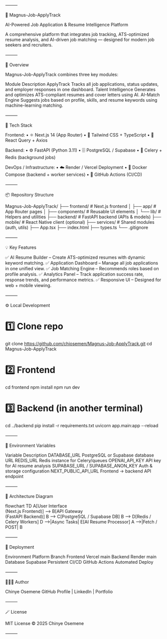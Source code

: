 ⸻

🚀 Magnus-Job-ApplyTrack

AI-Powered Job Application & Resume Intelligence Platform

A comprehensive platform that integrates job tracking, ATS-optimized resume analysis, and AI-driven job matching — designed for modern job seekers and recruiters.

⸻

🧠 Overview

Magnus-Job-ApplyTrack combines three key modules:

Module	Description
ApplyTrack	Tracks all job applications, status updates, and employer responses in one dashboard.
Talent Intelligence	Generates and optimizes ATS-compliant resumes and cover letters using AI.
AI-Match Engine	Suggests jobs based on profile, skills, and resume keywords using machine-learning matching.


⸻

🧩 Tech Stack

Frontend:
	•	⚛️ Next.js 14 (App Router)
	•	🎨 Tailwind CSS + TypeScript
	•	🧩 React Query + Axios

Backend:
	•	⚙️ FastAPI (Python 3.11)
	•	🗄️ PostgreSQL / Supabase
	•	🔁 Celery + Redis (background jobs)

DevOps / Infrastructure:
	•	☁️ Render / Vercel Deployment
	•	🐳 Docker Compose (backend + worker services)
	•	🧠 GitHub Actions (CI/CD)

⸻

📦 Repository Structure

Magnus-Job-ApplyTrack/
├── frontend/          # Next.js frontend
│   ├── app/           # App Router pages
│   ├── components/    # Reusable UI elements
│   └── lib/           # Helpers and utilities
├── backend/           # FastAPI backend (APIs & models)
├── mobile/            # React Native client (optional)
├── services/          # Shared modules (auth, utils)
├── App.tsx
├── index.html
├── types.ts
└── .gitignore


⸻

💡 Key Features

✅ AI Resume Builder – Create ATS-optimized resumes with dynamic keyword matching.
✅ Application Dashboard – Manage all job applications in one unified view.
✅ Job Matching Engine – Recommends roles based on profile analysis.
✅ Analytics Panel – Track application success rate, response trends, and performance metrics.
✅ Responsive UI – Designed for web + mobile viewing.

⸻

⚙️ Local Development

# 1️⃣ Clone repo
git clone https://github.com/chiosemen/Magnus-Job-ApplyTrack.git
cd Magnus-Job-ApplyTrack

# 2️⃣ Frontend
cd frontend
npm install
npm run dev

# 3️⃣ Backend (in another terminal)
cd ../backend
pip install -r requirements.txt
uvicorn app.main:app --reload


⸻

🧩 Environment Variables

Variable	Description
DATABASE_URL	PostgreSQL or Supabase database URL
REDIS_URL	Redis instance for Celery/queues
OPENAI_API_KEY	API key for AI resume analysis
SUPABASE_URL / SUPABASE_ANON_KEY	Auth & storage configuration
NEXT_PUBLIC_API_URL	Frontend → backend API endpoint


⸻

🧠 Architecture Diagram

flowchart TD
    A[User Interface<br>(Next.js Frontend)] --> B[API Gateway<br>(FastAPI Backend)]
    B --> C[PostgreSQL / Supabase DB]
    B --> D[Redis / Celery Workers]
    D -->|Async Tasks| E[AI Resume Processor]
    A -->|Fetch / POST| B


⸻

🚀 Deployment

Environment	Platform	Branch
Frontend	Vercel	main
Backend	Render	main
Database	Supabase	Persistent
CI/CD	GitHub Actions	Automated Deploy


⸻

🧑🏽‍💻 Author

Chinye Osemene 
GitHub Profile | LinkedIn | Portfolio

⸻

🪄 License

MIT License © 2025 Chinye Osemene

⸻

